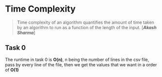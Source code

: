 # Time Complexity

>Time complexity of an algorithm quantifies the amount of time taken by an algorithm to run as a function of the length of the input. [***Akash Sharma***]

## Task 0

The runtime in task 0 is **O(n)**, n being the number of lines in the csv file, pass by every line of the file, then we get the values that we want in a order of **O(1)**